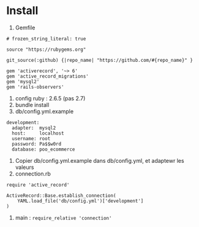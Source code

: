 # Install
1. Gemfile
```
# frozen_string_literal: true

source "https://rubygems.org"

git_source(:github) {|repo_name| "https://github.com/#{repo_name}" }

gem 'activerecord', '~> 6'
gem 'active_record_migrations'
gem 'mysql2'
gem 'rails-observers'
```
1. config ruby : 2.6.5 (pas 2.7)
1. bundle install
1. db/config.yml.example 
```
development:
  adapter:  mysql2
  host:     localhost
  username: root
  password: Pa$$w0rd
  database: poo_ecommerce
```
1. Copier db/config.yml.example dans db/config.yml, et adaptewr les valeurs
1. connection.rb
```
require 'active_record'

ActiveRecord::Base.establish_connection(
    YAML.load_file('db/config.yml')['development']
)
```
1. main : `require_relative 'connection'`
